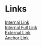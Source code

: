 # Links

[Internal Link](some-file.md)<br>
[Internal Full Link](https://github.com/SAP/luigi/blob/master/docs/application-setup.md)<br>
[External Link](https://luigi-project.io)<br>
[Anchor Link](#noframework) <br>
